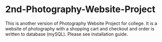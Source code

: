 # 2nd-Photography-Website-Project
This is another version of Photography Website Project for college.  It is a website of photography with a shopping cart and checkout and order is written to database (mySQL). Please see installation guide.
